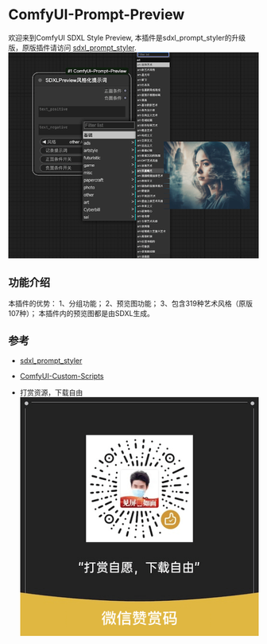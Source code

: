 # ComfyUI-Prompt-Preview
欢迎来到ComfyUI SDXL Style Preview, 本插件是sdxl_prompt_styler的升级版，原版插件请访问 [sdxl_prompt_styler](https://github.com/twri/sdxl_prompt_styler).
![demo](./assets/screen.png)

## 功能介绍
本插件的优势：
1、分组功能；
2、预览图功能；
3、包含319种艺术风格（原版107种）；
本插件内的预览图都是由SDXL生成。


## 参考
- [sdxl_prompt_styler](https://github.com/twri/sdxl_prompt_styler)
- [ComfyUI-Custom-Scripts](https://github.com/pythongosssss/ComfyUI-Custom-Scripts)

- 打赏资源，下载自由![demo](./assets/赞赏码.png)
